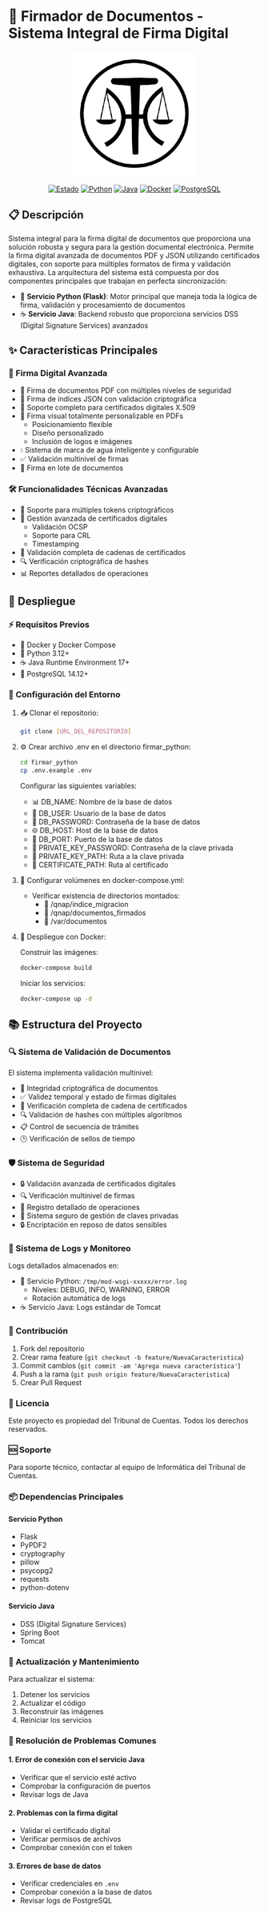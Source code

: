 # 🔏 Firmador de Documentos - Sistema Integral de Firma Digital

<div align="center">
  <img src="./firmar_python/logo_tribunal_para_tapir_250px.png" alt="Logo TAPIR" width="250" style="background-color: white;"/>

  [![Estado](https://img.shields.io/badge/Estado-Desarrollo%20y%20Testeo-yellow)]()
  [![Python](https://img.shields.io/badge/Python-3.12+-3776AB.svg?style=flat&logo=python&logoColor=white)]()
  [![Java](https://img.shields.io/badge/Java-17+-007396.svg?style=flat&logo=java&logoColor=white)]()
  [![Docker](https://img.shields.io/badge/Docker-Compose-2496ED.svg?style=flat&logo=docker&logoColor=white)]()
  [![PostgreSQL](https://img.shields.io/badge/PostgreSQL-14.12+-336791.svg?style=flat&logo=postgresql&logoColor=white)]()
</div>

## 📋 Descripción

Sistema integral para la firma digital de documentos que proporciona una solución robusta y segura para la gestión documental electrónica. Permite la firma digital avanzada de documentos PDF y JSON utilizando certificados digitales, con soporte para múltiples formatos de firma y validación exhaustiva. La arquitectura del sistema está compuesta por dos componentes principales que trabajan en perfecta sincronización:

- 🐍 **Servicio Python (Flask)**: Motor principal que maneja toda la lógica de firma, validación y procesamiento de documentos
- ☕ **Servicio Java**: Backend robusto que proporciona servicios DSS (Digital Signature Services) avanzados

## ✨ Características Principales

### 🔐 Firma Digital Avanzada
- 📄 Firma de documentos PDF con múltiples niveles de seguridad
- 🔗 Firma de índices JSON con validación criptográfica
- 🔑 Soporte completo para certificados digitales X.509
- 🎨 Firma visual totalmente personalizable en PDFs
  - Posicionamiento flexible
  - Diseño personalizado
  - Inclusión de logos e imágenes
- 💧 Sistema de marca de agua inteligente y configurable
- ✅ Validación multinivel de firmas
- 🔄 Firma en lote de documentos

### 🛠️ Funcionalidades Técnicas Avanzadas
- 🔌 Soporte para múltiples tokens criptográficos
- 📜 Gestión avanzada de certificados digitales
  - Validación OCSP
  - Soporte para CRL
  - Timestamping
- 🔗 Validación completa de cadenas de certificados
- 🔍 Verificación criptográfica de hashes
- 📊 Reportes detallados de operaciones

## 🚀 Despliegue

### ⚡ Requisitos Previos
- 🐳 Docker y Docker Compose
- 🐍 Python 3.12+
- ☕ Java Runtime Environment 17+
- 💾 PostgreSQL 14.12+

### 🔧 Configuración del Entorno

1. 📥 Clonar el repositorio:
   ```bash
   git clone [URL_DEL_REPOSITORIO]
   ```

2. ⚙️ Crear archivo .env en el directorio firmar_python:
   ```bash
   cd firmar_python
   cp .env.example .env
   ```
   Configurar las siguientes variables:
   - 📊 DB_NAME: Nombre de la base de datos
   - 👤 DB_USER: Usuario de la base de datos
   - 🔑 DB_PASSWORD: Contraseña de la base de datos
   - 🌐 DB_HOST: Host de la base de datos
   - 🔌 DB_PORT: Puerto de la base de datos
   - 🔐 PRIVATE_KEY_PASSWORD: Contraseña de la clave privada
   - 📁 PRIVATE_KEY_PATH: Ruta a la clave privada
   - 📜 CERTIFICATE_PATH: Ruta al certificado

3. 📂 Configurar volúmenes en docker-compose.yml:
   - Verificar existencia de directorios montados:
     - 📁 /qnap/indice_migracion
     - 📁 /qnap/documentos_firmados
     - 📁 /var/documentos

4. 🐳 Despliegue con Docker:

   Construir las imágenes:
   ```bash
   docker-compose build
   ```

   Iniciar los servicios:
   ```bash
   docker-compose up -d
   ```

## 📚 Estructura del Proyecto

### 🔍 Sistema de Validación de Documentos
El sistema implementa validación multinivel:
- 🔐 Integridad criptográfica de documentos
- ✅ Validez temporal y estado de firmas digitales
- 🔗 Verificación completa de cadena de certificados
- 🔍 Validación de hashes con múltiples algoritmos
- 📋 Control de secuencia de trámites
- 🕒 Verificación de sellos de tiempo

### 🛡️ Sistema de Seguridad
- 🔒 Validación avanzada de certificados digitales
- 🔍 Verificación multinivel de firmas
- 📝 Registro detallado de operaciones
- 🔐 Sistema seguro de gestión de claves privadas
- 🔒 Encriptación en reposo de datos sensibles

### 📝 Sistema de Logs y Monitoreo
Logs detallados almacenados en:
- 🐍 Servicio Python: `/tmp/mod-wsgi-xxxxx/error.log`
  - Niveles: DEBUG, INFO, WARNING, ERROR
  - Rotación automática de logs
- ☕ Servicio Java: Logs estándar de Tomcat

### 🤝 Contribución
1. Fork del repositorio
2. Crear rama feature (`git checkout -b feature/NuevaCaracteristica`)
3. Commit cambios (`git commit -am 'Agrega nueva característica'`)
4. Push a la rama (`git push origin feature/NuevaCaracteristica`)
5. Crear Pull Request

### 📄 Licencia
Este proyecto es propiedad del Tribunal de Cuentas. Todos los derechos reservados.

### 🆘 Soporte
Para soporte técnico, contactar al equipo de Informática del Tribunal de Cuentas.

### 📦 Dependencias Principales

#### Servicio Python
- Flask
- PyPDF2
- cryptography
- pillow
- psycopg2
- requests
- python-dotenv

#### Servicio Java
- DSS (Digital Signature Services)
- Spring Boot
- Tomcat

### 🔄 Actualización y Mantenimiento
Para actualizar el sistema:
1. Detener los servicios
2. Actualizar el código
3. Reconstruir las imágenes
4. Reiniciar los servicios

### 🎯 Resolución de Problemas Comunes

#### 1. Error de conexión con el servicio Java
- Verificar que el servicio esté activo
- Comprobar la configuración de puertos
- Revisar logs de Java

#### 2. Problemas con la firma digital
- Validar el certificado digital
- Verificar permisos de archivos
- Comprobar conexión con el token

#### 3. Errores de base de datos
- Verificar credenciales en `.env`
- Comprobar conexión a la base de datos
- Revisar logs de PostgreSQL